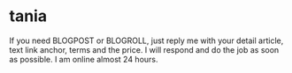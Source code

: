 # tania
If you need BLOGPOST or BLOGROLL, just reply me with your detail article, text link anchor, terms and the price. I will respond and do the job as soon as possible. I am online almost 24 hours.
